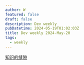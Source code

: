 ```yaml
---
author: W
featured: false
draft: false
description: Dev weekly
pubDatetime: 2024-05-19T01:02:03Z
title: Dev weekly 2024-May-20
tags:
  - weekly
---
```


[知识的缝隙](https://mp.weixin.qq.com/s/Nu16xFYIInSZN5hjW-avrw)

[]()

[]()

[]()

[]()

[]()

[]()

[]()

[]()

[]()

[]()

[]()

[]()

[]()

[]()

[]()

[]()

[]()

[]()

[]()

[]()

[]()

[]()

[]()

[]()

[]()

[]()

[]()
